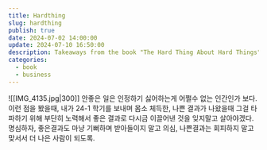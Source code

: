 ```yaml
---
title: Hardthing
slug: hardthing
publish: true
date: 2024-07-02 14:00:00
update: 2024-07-10 16:50:00
description: Takeaways from the book "The Hard Thing About Hard Things" by Ben Horowitz.
categories:
  - book
  - business
---
```


![[IMG_4135.jpg|300]]
안좋은 일은 인정하기 싫어하는게 어쩔수 없는 인간인가 보다. 이런 점을 봤을때, 내가 24-1 학기를 보내며 몸소 체득한, 나쁜 결과가 나왔을때 그걸 타파하기 위해 부단히 노력해서 좋은 결과로 다시금 이끌어낸 것을 잊지말고 살아야겠다. 명심하자, 좋은결과도 마냥 기뻐하며 받아들이지 말고 의심, 나쁜결과는 회피하지 말고 맞서서 더 나은 사람이 되도록.

